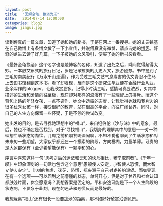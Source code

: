 ```yaml
---
layout: post
title:  "因解金龟，换酒为乐"
date:   2014-07-14 19:00:00
categories: blog2
image: jingui.jpg
---
```


读到傅真的一篇文章，知道了她和她的新书，于是在网上一番搜寻。她的丈夫铭基在自己微博上有条博文做了一下小宣传，并说傅真没有微博，请点击她的[博客](http://fz0512.com/)。好奇的点进去读了好几篇，一下子被她的文风吸引，便买了她的新书来看看。

《最好金龟换酒》这个名字也是她博客的名称，知道了出处之后，瞬间觉得起得太妙。一本散文形式的旅行日记，多是记录拉美的历史人文，旅游随想。书中提到了三毛的南美纪行《万水千山走遍》，作为受过三毛文艺气息毒害的伪文青忍不住马上去图书馆翻翻这本书。看了却发现，反而是这个研究生毕业便在金融行业从业，业余写作的blogger，让我欣赏更多。记得小时读三毛，感情可真是浓烈，对其中描述的生活和爱情向往至极，现在却对那样的浪漫有了一些理智上的排斥。而这个背包上路的年轻女孩，一点不造作，她文中透露的态度，让我觉得她就和我身边的很多优秀女孩一样，接受很好的教育，站在很高的平台，向往广阔世界，同时，对自己的人生方向保留一些怀疑，于是不停的尝试改变。

她出发的目的，是去寻找她理想中的“福山”，来自纪伯伦《沙与沫》中的意象。最后，她也不确定是否找到。对于“寻找福山”，我切身的理解其中的意思——对一种理想生活状态的向往。几周之前和朋友喝酒闲聊，不知不觉也聊到了生活状态和对未来的一些期望，大家似乎都还在一个摸索的阶段，方向模糊，力量单薄。可贵的是大家都保有（至少希望能保有）一颗平和的心。

序言中喜欢这样一句“思考之后的迷茫和无知的快乐相比，我宁取前者”。《千年一叹》中印象深刻的一句话也包含这个意思”愚顿使人安定，小智使人恐慌，而大智又使人安定”。此刻的焦虑，迷茫，恐慌，都来源于自己对成长的渴望。而如果现在有一个选项——可以回到之前懵懂的状态，单纯开心，但是对于世界和社会认知都肤浅片面，你会愿意吗？我想答案是否定的。平和安逸可能是下一个人生阶段的状态吧，不要急于此刻，现在的迷茫和恐慌反而是最好的。

我想我离“福山”还有很长一段要跋涉的距离，那不如好好欣赏沿途风景。